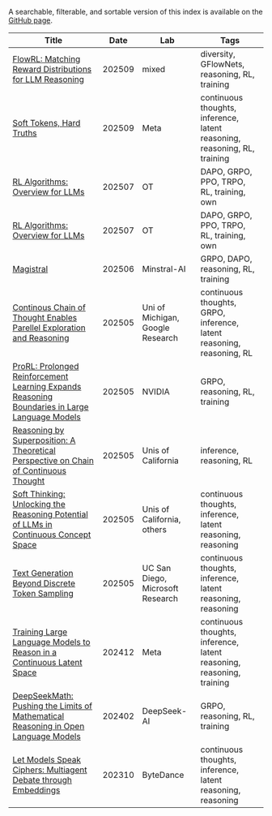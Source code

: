 A searchable, filterable, and sortable version of this index is available on the [GitHub page](https://samot-gc.github.io/musings/index.html).



| Title | Date | Lab | Tags |
|-------|------|-----|------|
| [FlowRL: Matching Reward Distributions for LLM Reasoning](https://github.com/samot-gc/musings/blob/main/papers/FlowRL.md) | 202509 | mixed | diversity, GFlowNets, reasoning, RL, training |
| [Soft Tokens, Hard Truths](https://github.com/samot-gc/musings/blob/main/papers/Soft%20Tokens%2C%20Hard%20Truths.md) | 202509 | Meta | continuous thoughts, inference, latent reasoning, reasoning, RL, training |
| [RL Algorithms: Overview for LLMs](https://github.com/samot-gc/musings/blob/main/papers/RL%20Algorithms-%20Deep-Dive.md) | 202507 | OT | DAPO, GRPO, PPO, TRPO, RL, training, own |
| [RL Algorithms: Overview for LLMs](https://github.com/samot-gc/musings/blob/main/papers/RL%20Algorithms-%20Overview.md) | 202507 | OT | DAPO, GRPO, PPO, TRPO, RL, training, own |
| [Magistral](https://github.com/samot-gc/musings/blob/main/papers/Magistral.md) | 202506 | Minstral-AI | GRPO, DAPO, reasoning, RL, training |
| [Continous Chain of Thought Enables Parellel Exploration and Reasoning](https://github.com/samot-gc/musings/blob/main/papers/CoT2.md) | 202505 | Uni of Michigan, Google Research | continuous thoughts, GRPO, inference, latent reasoning, reasoning, RL |
| [ProRL: Prolonged Reinforcement Learning Expands Reasoning Boundaries in Large Language Models](https://github.com/samot-gc/musings/blob/main/papers/ProRL.md) | 202505 | NVIDIA | GRPO, reasoning, RL, training |
| [Reasoning by Superposition: A Theoretical Perspective on Chain of Continuous Thought](https://github.com/samot-gc/musings/blob/main/papers/Reasoning%20by%20Superposition.md) | 202505 | Unis of California | inference, reasoning, RL |
| [Soft Thinking: Unlocking the Reasoning Potential of LLMs in Continuous Concept Space](https://github.com/samot-gc/musings/blob/main/papers/Soft%20Thinking.md) | 202505 | Unis of California, others | continuous thoughts, inference, latent reasoning, reasoning |
| [Text Generation Beyond Discrete Token Sampling](https://github.com/samot-gc/musings/blob/main/papers/Mixture%20of%20Inputs.md) | 202505 | UC San Diego, Microsoft Research | continuous thoughts, inference, latent reasoning, reasoning |
| [Training Large Language Models to Reason in a Continuous Latent Space](https://github.com/samot-gc/musings/blob/main/papers/COCONUT.md) | 202412 | Meta | continuous thoughts, inference, latent reasoning, reasoning, training |
| [DeepSeekMath: Pushing the Limits of Mathematical Reasoning in Open Language Models](https://github.com/samot-gc/musings/blob/main/papers/DeepSeekMath%20GRPO.md) | 202402 | DeepSeek-AI | GRPO, reasoning, RL, training |
| [Let Models Speak Ciphers: Multiagent Debate through Embeddings](https://github.com/samot-gc/musings/blob/main/papers/CIPHER.md) | 202310 | ByteDance | continuous thoughts, inference, latent reasoning, reasoning |